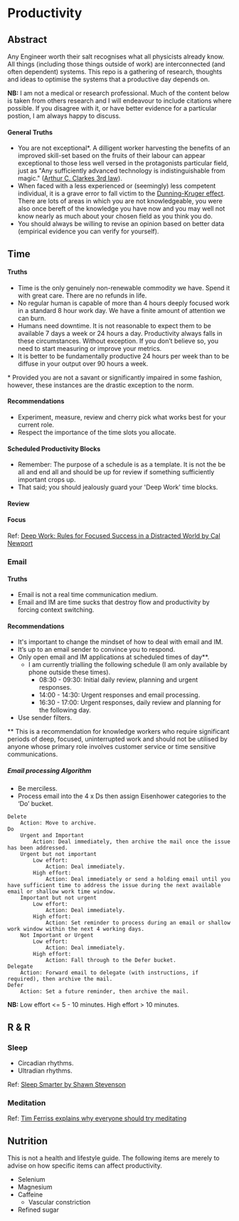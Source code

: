 # Productivity

## Abstract

Any Engineer worth their salt recognises what all physicists already know.  All things (including those things outside of work) are interconnected (and often dependent) systems.  This repo is a gathering of research, thoughts and ideas to optimise the systems that a productive day depends on.

**NB:** I am not a medical or research professional.  Much of the content below is taken from others research and I will endeavour to include citations where possible.  If you disagree with it, or have better evidence for a particular postion, I am always happy to discuss.

#### General Truths

* You are not exceptional*. A dilligent worker harvesting the benefits of an improved skill-set based on the fruits of their labour can appear exceptional to those less well versed in the protagonists particular field, just as "Any sufficiently advanced technology is indistinguishable from magic." ([Arthur C. Clarkes 3rd law](https://en.wikipedia.org/wiki/Clarke%27s_three_laws)).
* When faced with a less experienced or (seemingly) less competent individual, it is a grave error to fall victim to the [Dunning-Kruger effect](https://rationalwiki.org/wiki/Dunning-Kruger_effect).  There are lots of areas in which you are not knowledgeable, you were also once bereft of the knowledge you have now and you may well not know nearly as much about your chosen field as you think you do.
* You should always be willing to revise an opinion based on better data (empirical evidence you can verify for yourself).

## Time

#### Truths

* Time is the only genuinely non-renewable commodity we have.  Spend it with great care.  There are no refunds in life.
* No regular human is capable of more than 4 hours deeply focused work in a standard 8 hour work day. We have a finite amount of attention we can burn.
* Humans need downtime. It is not reasonable to expect them to be available 7 days a week or 24 hours a day. Productivity always falls in these circumstances. Without exception. If you don’t believe so, you need to start measuring or improve your metrics.
* It is better to be fundamentally productive 24 hours per week than to be diffuse in your output over 90 hours a week.

\* Provided you are not a savant or significantly impaired in some fashion, however, these instances are the drastic exception to the norm.

#### Recommendations

* Experiment, measure, review and cherry pick what works best for your current role.
* Respect the importance of the time slots you allocate.

#### Scheduled Productivity Blocks

* Remember: The purpose of a schedule is as a template.  It is not the be all and end all and should be up for review if something sufficiently important crops up.
* That said; you should jealously guard your 'Deep Work' time blocks.

#### Review

#### Focus

Ref: [Deep Work: Rules for Focused Success in a Distracted World by Cal Newport](https://www.amazon.com/Deep-Work-Focused-Success-Distracted/dp/1455586692)

### Email

#### Truths

* Email is not a real time communication medium.
* Email and IM are time sucks that destroy flow and productivity by forcing context switching.

#### Recommendations

* It's important to change the mindset of how to deal with email and IM.
* It’s up to an email sender to convince you to respond.
* Only open email and IM applications at scheduled times of day**.
    * I am currently trialling the following schedule (I am only available by phone outside these times).
        * 08:30 - 09:30: Initial daily review, planning and urgent responses.
        * 14:00 - 14:30: Urgent responses and email processing.
        * 16:30 - 17:00: Urgent responses, daily review and planning for the following day.
* Use sender filters.

\** This is a recommendation for knowledge workers who require significant periods of deep, focused, uninterrupted work and should not be utilised by anyone whose primary role involves customer service or time sensitive communications.

##### Email processing Algorithm

* Be merciless.
* Process email into the 4 x Ds then assign Eisenhower categories to the ‘Do’ bucket.

```
Delete
	Action: Move to archive.
Do
	Urgent and Important
	    Action: Deal immediately, then archive the mail once the issue has been addressed.
	Urgent but not important
	    Low effort:
	        Action: Deal immediately.
	    High effort: 
	        Action: Deal immediately or send a holding email until you have sufficient time to address the issue during the next available email or shallow work time window.
	Important but not urgent
	    Low effort:
	        Action: Deal immediately.
	    High effort:
	        Action: Set reminder to process during an email or shallow work window within the next 4 working days.
	Not Important or Urgent
	    Low effort:
	        Action: Deal immediately.
	    High effort: 
	        Action: Fall through to the Defer bucket.
Delegate
	Action: Forward email to delegate (with instructions, if required), then archive the mail.
Defer
	Action: Set a future reminder, then archive the mail.

```

**NB:** Low effort <= 5 - 10 minutes.
        High effort > 10 minutes.

## R & R

### Sleep

* Circadian rhythms.
* Ultradian rhythms.

Ref: [Sleep Smarter by Shawn Stevenson](https://www.amazon.com/Sleep-Smarter-Essential-Strategies-Success/dp/1536618314)

### Meditation

Ref: [Tim Ferriss explains why everyone should try meditating](http://uk.businessinsider.com/tim-ferriss-meditation-strategy-tips-well-being-2017-11?r=US&IR=T)

## Nutrition

This is not a health and lifestyle guide.  The following items are merely to advise on how specific items can affect productivity.

* Selenium
* Magnesium
* Caffeine
    * Vascular constriction
* Refined sugar
